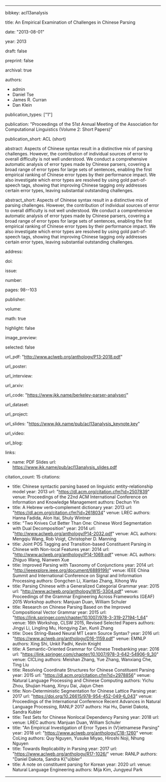 ---

bibkey: acl13analysis

title: An Empirical Examination of Challenges in Chinese Parsing

date: "2013-08-01"

year: 2013

draft: false

preprint: false

archival: true

authors: 
- admin
- Daniel Tse
- James R. Curran
- Dan Klein

publication_types: ["1"]

publication: "Proceedings of the 51st Annual Meeting of the Association for Computational Linguistics (Volume 2: Short Papers)"

publication_short: ACL (short)

abstract: Aspects of Chinese syntax result in a distinctive mix of parsing challenges. However, the contribution of individual sources of error to overall difficulty is not well understood. We conduct a comprehensive automatic analysis of error types made by Chinese parsers, covering a broad range of error types for large sets of sentences, enabling the first empirical ranking of Chinese error types by their performance impact. We also investigate which error types are resolved by using gold part-of-speech tags, showing that improving Chinese tagging only addresses certain error types, leaving substantial outstanding challenges.

abstract_short: Aspects of Chinese syntax result in a distinctive mix of parsing challenges. However, the contribution of individual sources of error to overall difficulty is not well understood. We conduct a comprehensive automatic analysis of error types made by Chinese parsers, covering a broad range of error types for large sets of sentences, enabling the first empirical ranking of Chinese error types by their performance impact. We also investigate which error types are resolved by using gold part-of-speech tags, showing that improving Chinese tagging only addresses certain error types, leaving substantial outstanding challenges.

address: 

doi: 

issue: 

number: 

pages: 98--103

publisher: 

volume: 

math: true

highlight: false

image_preview: 

selected: false

url_pdf: "http://www.aclweb.org/anthology/P13-2018.pdf"

url_poster: 

url_interview: 

url_arxiv: 

url_code: "https://www.jkk.name/berkeley-parser-analyser/"

url_dataset: 

url_project: 

url_slides: "https://www.jkk.name/pub/acl13analysis_keynote.key"

url_video: 

url_blog: 

links: 
- name: PDF Slides
  url: https://www.jkk.name/pub/acl13analysis_slides.pdf

citation_count: 15
citations:
- title: Chinese syntactic parsing based on linguistic entity-relationship model
  year: 2013
  url: "https://dl.acm.org/citation.cfm?id=2507839"
  venue: Proceedings of the 22nd ACM International Conference on Information and Knowledge Management
  authors: Dechun Yin
- title: A Hebrew verb–complement dictionary
  year: 2013
  url: "https://dl.acm.org/citation.cfm?id=2618034"
  venue: LREC
  authors: Hanna Fadida, Alon Itai, Shuly Wintner
- title: "Two Knives Cut Better Than One: Chinese Word Segmentation with Dual Decomposition"
  year: 2014
  url: "http://www.aclweb.org/anthology/P14-2032.pdf"
  venue: ACL
  authors: Mengqiu Wang, Rob Voigt, Christopher D. Manning
- title: Joint POS Tagging and Transition-based Constituent Parsing in Chinese with Non-local Features
  year: 2014
  url: "http://www.aclweb.org/anthology/P14-1069.pdf"
  venue: ACL
  authors: Zhiguo Wang, Nianwen Xue
- title: Improved Parsing with Taxonomy of Conjunctions
  year: 2014
  url: "http://ieeexplore.ieee.org/document/6889199/"
  venue: IEEE China Summit and International Conference on Signal and Information Processing
  authors: Dongchen Li, Xiantao Zhang, Xihong Wu
- title: Parsing Chinese with a Generalized Categorial Grammar
  year: 2015
  url: "http://www.aclweb.org/anthology/W15-3304.pdf"
  venue: Proceedings of the Grammar Engineering Across Frameworks (GEAF) 2015 Workshop
  authors: Manjuan Duan, William Schuler
- title: Research on Chinese Parsing Based on the Improved Compositional Vector Grammar
  year: 2015
  url: "https://link.springer.com/chapter/10.1007/978-3-319-27194-1_64"
  venue: 16th Workshop, CLSW 2015, Revised Selected Papers
  authors: Jingyi Li, Lingling Mu, Hongying Zan, Kunli Zhang
- title: Does String-Based Neural MT Learn Source Syntax?
  year: 2016
  url: "https://www.aclweb.org/anthology/D16-1159.pdf"
  venue: EMNLP
  authors: Xing Shi, Unkit Padhi, Kevin Knight
- title: A Semantic-Oriented Grammar for Chinese Treebanking
  year: 2016
  url: "https://link.springer.com/chapter/10.1007/978-3-642-54906-9_30"
  venue: CICLing
  authors: Meishan Zhang, Yue Zhang, Wanxiang Che, Ting Liu
- title: Resolving Coordinate Structures for Chinese Constituent Parsing
  year: 2015
  url: "https://dl.acm.org/citation.cfm?id=2978856"
  venue: Natural Language Processing and Chinese Computing
  authors: Yichu Zhou, Shujian Huang, Xinyu Dai, Jiajun Chen
- title: Non-Deterministic Segmentation for Chinese Lattice Parsing
  year: 2017
  url: "https://doi.org/10.26615/978-954-452-049-6_043"
  venue: Proceedings of the International Conference Recent Advances in Natural Language Processing, RANLP 2017
  authors: Hai Hu, Daniel Dakota, Sandra Kubler
- title: Test Sets for Chinese Nonlocal Dependency Parsing
  year: 2018
  url: 
  venue: LREC
  authors: Manjuan Duan, William Schuler
- title: "An Empirical Investigation of Error Types in {V}ietnamese Parsing"
  year: 2018
  url: "https://www.aclweb.org/anthology/C18-1260"
  venue: CoLing
  authors: Quy Nguyen, Yusuke  Miyao, Hiroshi Noji, Nhung Nguyen
- title: Towards Replicability in Parsing
  year: 2017
  url: "https://www.aclweb.org/anthology/R17-1026/"
  venue: RANLP
  authors: "Daniel Dakota, Sandra K{\"u}bler"
- title: A note on constituent parsing for Korean
  year: 2020
  url: 
  venue: Natural Language Engineering
  authors: Mija Kim, Jungyeul Park


---